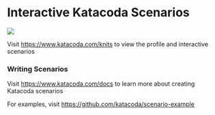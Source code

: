 # Interactive Katacoda Scenarios

[![](http://shields.katacoda.com/katacoda/knits/count.svg)](https://www.katacoda.com/knits "Get your profile on Katacoda.com")

Visit https://www.katacoda.com/knits to view the profile and interactive scenarios

### Writing Scenarios
Visit https://www.katacoda.com/docs to learn more about creating Katacoda scenarios

For examples, visit https://github.com/katacoda/scenario-example
